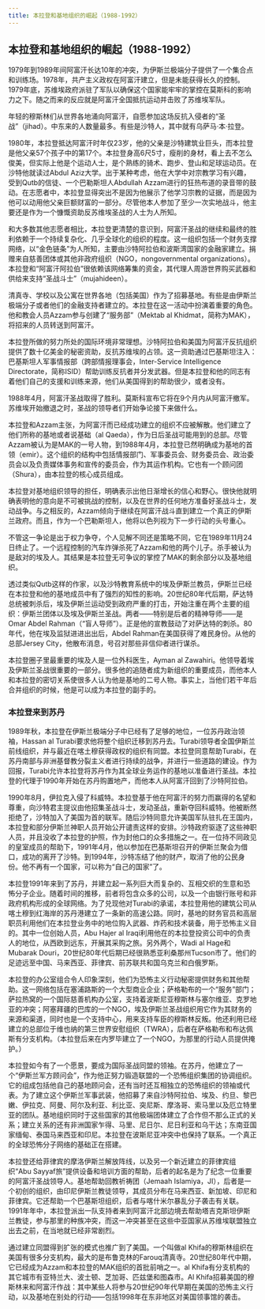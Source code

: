 ```yaml
---
title: 本拉登和基地组织的崛起（1988-1992）
---
```


## 本拉登和基地组织的崛起（1988-1992）

1979年到1989年间阿富汗长达10年的冲突，为伊斯兰极端分子提供了一个集合点和训练场。1978年，共产主义政权在阿富汗建立，但是未能获得长久的控制。1979年底，苏维埃政府派驻了军队以确保这个国家能牢牢的掌控在莫斯科的影响力之下。随之而来的反应就是阿富汗全国抵抗运动并击败了苏维埃军队。

年轻的穆斯林们从世界各地涌向阿富汗，自愿参加这场反抗入侵者的“圣战”（jihad）。中东来的人数量最多。有些是沙特人，其中就有乌萨马·本·拉登。

1980年，本拉登抵达阿富汗时年仅23岁，他的父亲是沙特建筑业巨头，而本拉登是他父亲57个孩子中的第17个。本拉登身高6尺5寸，瘦削的身材，看上去不怎么俊美，但实际上他是个运动人士，是个熟练的骑术、跑步、登山和足球运动员。在沙特他就读过Abdul Aziz大学。出于某种考虑，他在大学中对宗教学习有兴趣，受到Qutb的信徒、一个巴勒斯坦人Abdullah Azzam进行的狂热布道的录音带的鼓动。在志愿者中，本拉登显得突出不是因为他展示了他学习宗教的证据，而是因为他可以动用他父亲巨额财富的一部分。尽管他本人参加了至少一次实地战斗，他主要还是作为一个慷慨资助反苏维埃圣战的人士为人所知。

和大多数其他志愿者相比，本拉登更清楚的意识到，阿富汗圣战的继续和最终的胜利依赖于一个持续复杂化、几乎全球化的组织的程度。这一组织包括一个财务支撑网络，以“金色链条”为人所知，主要由沙特阿拉伯和波斯湾国家的金融家建立。捐赠来自慈善团体或其他非政府组织（NGO，nongovernmental organizations）。本拉登和“阿富汗阿拉伯”很依赖该网络筹集的资金，其代理人周游世界购买武器和供给来支持“圣战斗士”（mujahideen）。

清真寺、学校以及公寓在世界各地（包括美国）作为了招募基地。有些是由伊斯兰极端分子或者他们的金融支持者建立的。本拉登在这一活动中扮演着重要的角色。他和教会人员Azzam参与创建了“服务部”（Mektab al Khidmat，简称为MAK），将招来的人员转送到阿富汗。

本拉登所做的努力所处的国际环境非常理想。沙特阿拉伯和美国为阿富汗反抗组织提供了数十亿美金的秘密资助，反抗苏维埃的占领。这一资助通过巴基斯坦注入：巴基斯坦人军事情报部（跨部情报理事会，Inter-Service Intelligence Directorate，简称ISID）帮助训练反抗者并分发武器。但是本拉登和他的同志有着他们自己的支援和训练来源，他们从美国得到的帮助很少，或者没有。

1988年4月，阿富汗圣战取得了胜利。莫斯科宣布它将在9个月内从阿富汗撤军。苏维埃开始撤退之时，圣战的领导者们开始争论接下来做什么。

本拉登和Azzam主张，为阿富汗而已经成功建立的组织不应被解散。他们建立了他们所称的基地或者说基础（al Qaeda），作为日后圣战可能用到的总部。尽管Azzam被认为是MAK的一号人物，到1988年4月，本拉登已然明确成为基地的首领（emir）。这个组织的结构中包括情报部门、军事委员会、财务委员会、政治委员会以及负责媒体事务和宣传的委员会，作为其运作机构。它也有一个顾问团（Shura），由本拉登的核心成员组成。

本拉登对基地组织领导的担任，明确表示出他日渐增长的信心和野心。很快他就明确表明他的意向是不可被挑战的控制，以及在世界的任何地方准备好圣战斗士，发动战争。与之相反的，Azzam倾向于继续在阿富汗战斗直到建立一个真正的伊斯兰政府。而且，作为一个巴勒斯坦人，他将以色列视为下一步行动的头号重心。

不管这一争论是出于权力争夺，个人见解不同还是策略不同，它在1989年11月24日终止了。一个远程控制的汽车炸弹杀死了Azzam和他的两个儿子。杀手被认为是敌对的埃及人。其结果是本拉登无可争议的掌控了MAK的剩余部分以及基地组织。

透过类似Qutb这样的作家，以及沙特教育系统中的埃及伊斯兰教员，伊斯兰已经在本拉登和他的基地成员中有了强烈的知性的影响。20世纪80年代后期，萨达特总统被刺杀后，埃及伊斯兰运动受到政府严重的打击，开始注重在两个主要的组织：伊斯兰团体以及埃及伊斯兰圣战。两者——特别是后者的精神导师——是Omar Abdel Rahman（“盲人导师”）。正是他的宣教鼓动了对萨达特的刺杀。80年代，他在埃及监狱进进出出后，Abdel Rahman在美国获得了难民身份。从他的总部Jersey City，他散布消息，号召对那些非信仰者进行谋杀。

本拉登圈子里最重要的埃及人是一位外科医生，Ayman al Zawahiri。他领导着埃及伊斯兰圣战很重要的一部分。很多他的追随者成为新组织的重要成员，而他本人和本拉登的密切关系使很多人认为他是基地的二号人物。事实上，当他们若干年后合并组织的时候，他是可以成为本拉登的副手的。

### 本拉登来到苏丹

1989年秋，本拉登在伊斯兰极端分子中已经有了足够的地位，一位苏丹政治领袖，Hassan al Turabi要求他将整个组织迁移到苏丹去。Turabi领导者全国伊斯兰前线组织，并与最近在喀土穆获得政权的组织有同盟。本拉登同意帮助Turabi，在苏丹南部与非洲基督教分裂主义者进行持续的战争，并进行一些道路的建设。作为回报，Turabi允许本拉登将苏丹作为其全球业务运作的基地以准备进行圣战。本拉登的代理于1990年开始在苏丹购置地产，而他本人从阿富汗回到了沙特阿拉伯。

1990年8月，伊拉克入侵了科威特。本拉登基于他在阿富汗的努力而赢得的名望和尊重，向沙特君主提议由他招集圣战斗士，发动圣战，重新夺回科威特。他被断然拒绝了，沙特加入了美国为首的联军。随后沙特同意允许美国军队驻扎在王国内，本拉登和部分伊斯兰神职人员开始公开谴责这样的安排。沙特政府驱逐了这些神职人员，并且没收了本拉登的护照，作为封他口的众多措施之一。在一位持不同政见的皇室成员的帮助下，1991年4月，他以参加在巴基斯坦召开的伊斯兰聚会为借口，成功的离开了沙特。到1994年，沙特冻结了他的财产，取消了他的公民身份。他不再有一个国家，可以称为“自己的国家”了。

本拉登1991年来到了苏丹，并建立起一系列巨大而复杂的、互相交织的生意和恐怖分子企业。随着时间的推移，前者将包含众多的公司，以及一个由银行账号和非政府机构形成的全球网络。为了兑现他对Turabi的承诺，本拉登用他的建筑公司从喀土穆到红海岸的苏丹港建立了一条新的高速公路。同时，基地的财务官员和高层职员利用他们在本拉登业务中的地位购入武器、炸药和技术装备，用于恐怖主义目的。其中一位创始人员，Abu Hajer al Iraqi利用他在的本拉登投资公司中的负责人的地位，从西欧到远东，开展其采购之旅。另外两个，Wadi al Hage和Mubarak Douri，20世纪80年代后期已经很熟悉亚利桑那州Tucson市了。他们的足迹远至中国、马来西亚、菲律宾、前苏联共和国乌克兰和白俄罗斯。

本拉登的办公室组合令人印象深刻，他们为恐怖主义行动秘密提供财务和其他帮助。这一网络包括在塞浦路斯的一个大型商业企业；萨格勒布的一个“服务”部门；萨拉热窝的一个国际慈善机构办公室，支持着波斯尼亚穆斯林与塞尔维亚、克罗地亚的冲突；阿塞拜疆的巴库的一个NGO，埃及伊斯兰圣战组织用它作为其财务的来源和渠道，同时也是一个支持中心，用来支持车臣的穆斯林反叛。他还利用已经建立的总部位于维也纳的第三世界安慰组织（TWRA），后者在萨格勒布和布达佩斯有分支机构。（本拉登后来在内罗毕建立了一个NGO，为那里的行动人员提供掩护。）

本拉登如今有了一个愿景，要成为国际圣战同盟的领袖。在苏丹，他建立了一个“伊斯兰军方顾问会”，作为他正努力锻造联盟的一个恐怖组织集团的协调组织。它的组成包括他自己的基地顾问会，还有当时还互相独立的恐怖组织的领袖或代表。为了建立这个伊斯兰军事武装，他招募了来自沙特阿拉伯、埃及、约旦、黎巴嫩、伊拉克、阿曼、阿尔及利亚、利比亚、突尼斯、摩洛哥、索马里以及厄立特里亚的团队。基地组织同时于这些国家的其他极端团体建立了合作但不那么正式的关系；建立关系的还有非洲国家乍得、马里、尼日尔、尼日利亚和乌干达；东南亚国家缅甸、泰国马来西亚和印尼。本拉登在波斯尼亚冲突中也保持了联系。一个真正的全球恐怖分子网络的基础正在搭建。

本拉登还给菲律宾的摩洛伊斯兰解放阵线，以及另一个新近建立的菲律宾组织“Abu Sayyaf旅”提供设备和培训方面的帮助，后者的起名是为了纪念一位重要的阿富汗圣战领导人。基地帮助回教祈祷团（Jemaah Islamiya，JI），后者是一个初创的组织，由印尼伊斯兰教徒领导，其成员分布在马来西亚、新加坡、印尼和菲律宾。它还帮助一个巴基斯坦组织，后者与喀什米尔暴乱分子袭击有关联。1991年年中，本拉登派出一队支持者来到阿富汗北部边境去帮助塔吉克斯坦伊斯兰教徒，参与那里的种族冲突，而这一冲突甚至在这些中亚国家从苏维埃联盟独立出去之前，在当地就已经非常剧烈。

通过建立同盟得到扩张的模式也推广到了美国。一个叫做al Khifa的穆斯林组织在美国有很多分支机构，最大的是布鲁克林的Farouq清真寺。20世纪80年代中期，它已经成为Azzam和本拉登的MAK组织的首批前哨之一。al Khifa有分支机构的其它城市有亚特兰大、波士顿、芝加哥、匹兹堡和图森市。Al Khifa招募美国的穆斯林来和阿富汗作战：其中某些人将参与20世纪90年代早期在美国的恐怖主义行动，以及基地在别处的行动——包括1998年在东非地区对美国领事馆的袭击。